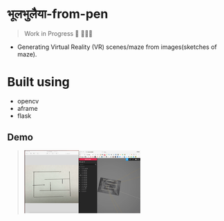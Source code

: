 # भूलभुलैया-from-pen
> Work in Progress 🚧 👷🏻‍♂️
- Generating Virtual Reality (VR) scenes/maze from images(sketches of maze).

# Built using 
 - opencv
 - aframe
 - flask

## Demo
> ![](bhul.gif)